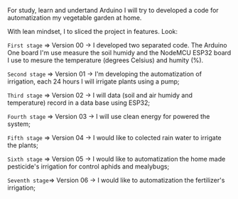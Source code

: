 For study, learn and undertand Arduino I will try to developed a code for automatization my vegetable garden at home.

With lean mindset, I to sliced the project in features. Look:

`First stage` => Version 00 -> I developed two separated code. The Arduino One board I'm  use measure the soil humidy and the NodeMCU ESP32 board I use to mesure the temperature (degrees Celsius) and humity (%).

`Second stage` => Version 01 -> I'm developing the automatization of irrigation, each 24 hours I will irrigate plants using a pump;

`Third stage` => Version 02 -> I will data (soil and air humidy and temperature) record in a data base using ESP32;

`Fourth stage` => Version 03 -> I will use clean energy for powered the system;

`Fifth stage` => Version 04 -> I would like to colected rain water to irrigate the plants;

`Sixth stage` => Version 05 -> I would like to automatization the home made pesticide's irrigation for control aphids and mealybugs;

`Seventh stage`=> Version 06 -> I would like to automatization the fertilizer's irrigation;

